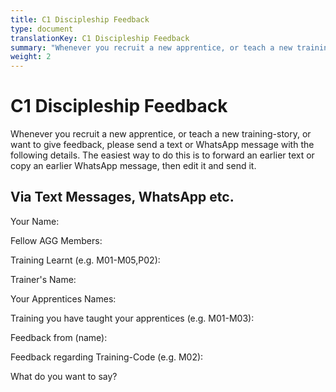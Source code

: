 ```yaml
---
title: C1 Discipleship Feedback
type: document
translationKey: C1 Discipleship Feedback
summary: "Whenever you recruit a new apprentice, or teach a new training-story, or want to give feedback, please send a text or WhatsApp message with the following details. The easiest way to do this is to forward an earlier text or copy an earlier WhatsApp message, then edit it and send it."
weight: 2
---
```

# C1 Discipleship Feedback

Whenever you recruit a new apprentice, or teach a new training-story, or want to give feedback, please send a text or WhatsApp message with the following details. The easiest way to do this is to forward an earlier text or copy an earlier WhatsApp message, then edit it and send it.

## Via Text Messages, WhatsApp etc.

Your Name:

Fellow AGG Members:

Training Learnt (e.g. M01-M05,P02):

Trainer's Name:

Your Apprentices Names:

Training you have taught your apprentices (e.g. M01-M03):

Feedback from (name):

Feedback regarding Training-Code (e.g. M02):

What do you want to say?
